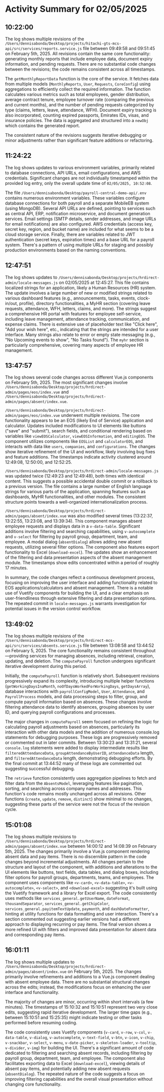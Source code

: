 # Activity Summary for 02/05/2025

## 10:22:00
The log shows multiple revisions of the `/Users/dennisabonda/Desktop/projects/hitachi-gts-mcs-api/src/services/reports.service.js` file between 09:49:58 and 09:51:45 on February 5th, 2025.  All revisions contain the same core functionality: generating monthly reports that include employee data, document expiry information, and pending requests.  There are no substantial code changes between the revisions; the code remains consistent across all timestamps.

The `getMonthlyReportData` function is the core of the service. It fetches data from multiple models (`MonthlyReports`, `User`, `Requests`, `CoreConfig`) using aggregations to efficiently collect the required information.  The function calculates various metrics such as total employees, gender distribution, average contract tenure, employee turnover rate (comparing the previous and current months), and the number of pending requests categorized by type (claims, letters, leave, attendance, WFH).  Document expiry tracking is also incorporated, counting expired passports, Emirates IDs, visas, and insurance policies.  The data is aggregated and structured into a `newObj` which contains the generated report.

The consistent nature of the revisions suggests iterative debugging or minor adjustments rather than significant feature additions or refactoring.


## 11:24:22
The log shows updates to various environment variables, primarily related to database connections, API URLs, email configurations, and AWS credentials.  Significant changes are not individually timestamped within the provided log entry, only the overall update time of `02/05/2025, 10:52:08`.

The file `/Users/dennisabonda/Desktop/payroll-central-demo-api/.env` contains numerous environment variables.  These variables configure database connections for both payroll and a separate MobileEB system (using MongoDB).  Several API URLs are defined, pointing to services such as central API, ERP, notification microservice, and document generation services.  Email settings (SMTP details, sender addresses, and image URLs for email notifications) are also configured.  AWS credentials (access key, secret key, region, and bucket name) are included for what seems to be a cloud storage service.  Finally, there are variables related to JWT authentication (secret keys, expiration times) and a base URL for a payroll system.  There's a pattern of using multiple URLs for staging and possibly production environments based on the naming conventions.


## 12:47:51
The log shows updates to `/Users/dennisabonda/Desktop/projects/hrdirect-admin/locale-messages.js` on 02/05/2025 at 12:45:27.  This file contains localized strings for an application, likely a Human Resources (HR) system.  The update involves a large number of new or modified strings related to various dashboard features (e.g., announcements, tasks, events, clock-in/out,  profile), directory functionalities,  a MyHR section (covering leave requests, attendance, WFH,  letters, claims, and more). The strings suggest a comprehensive HR portal with features for employee self-service, including leave management, attendance tracking, communication, and expense claims.  There is extensive use of placeholder text like "Click here", "Add your wish here", etc., indicating that the strings are intended for a user interface. Many strings also relate to error or empty state messaging (e.g., "No Upcoming events to show", "No Tasks found").  The `myhr` section is particularly comprehensive, covering many aspects of employee HR management.


## 13:47:57
The log shows several code changes across different Vue.js components on February 5th, 2025.  The most significant changes involve `/Users/dennisabonda/Desktop/projects/hrdirect-admin/pages/eos/index.vue` and `/Users/dennisabonda/Desktop/projects/hrdirect-admin/pages/absent/index.vue`.

`/Users/dennisabonda/Desktop/projects/hrdirect-admin/pages/eos/index.vue` underwent multiple revisions.  The core functionality appears to be an EOS (likely End of Service) application and calculator.  Updates included modifications to UI elements like buttons ("save" and "submit"),  search fields, and conditional rendering based on variables like `viewEOSCalculator`, `viewEOSInformation`, and `editingEOS`.  The component utilizes components like `EOSList` and `calculatorEOS`,  and interacts with data like `users`, `companies`, and `configurations`.  The changes show iterative refinement of the UI and workflow, likely involving bug fixes and feature additions.  The timestamps indicate activity clustered around 12:49:08, 12:50:00, and 12:52:25.

`/Users/dennisabonda/Desktop/projects/hrdirect-admin/locale-messages.js` was updated twice (12:49:23 and 12:49:48), both times with identical content. This suggests a possible accidental double commit or a rollback to a previous version. The file contains a large number of English language strings for various parts of the application, spanning features such as dashboards, MyHR functionalities, and other modules. The consistent structure points towards a well-organized internationalization process.

`/Users/dennisabonda/Desktop/projects/hrdirect-admin/pages/absent/index.vue` was also modified several times (13:22:37, 13:22:55, 13:23:08, and 13:39:34). This component manages absent employee requests and displays data in a `v-data-table`.  Significant additions involve filtering and searching capabilities, using `v-autocomplete` and `v-select` for filtering by payroll group, department, team, and employee.  A modal dialog (`absentDialog`) allows adding new absent requests, utilizing several filter options.  The component also features export functionality to Excel (`download-excel`).  The updates show an enhancement of the filtering and data presentation aspects of the absent management module.  The timestamps show edits concentrated within a period of roughly 17 minutes.

In summary, the code changes reflect a continuous development process, focusing on improving the user interface and adding functionality related to EOS applications/calculators and absent management.  There is a notable use of Vuetify components for building the UI, and a clear emphasis on user-friendliness through extensive filtering and data presentation options.  The repeated commit in `locale-messages.js` warrants investigation for potential issues in the version control workflow.


## 13:49:02
The log shows multiple revisions of the `/Users/dennisabonda/Desktop/projects/hrdirect-mcs-api/src/services/absents.service.js` file between 13:08:58 and 13:44:52 on February 5, 2025.  The core functionality remains consistent throughout—providing services for managing absences, including retrieval, creation, updating, and deletion.  The `computePayroll` function undergoes significant iterative development during this period.

Initially, the `computePayroll` function is relatively short. Subsequent revisions progressively expand its complexity, introducing multiple helper functions (`getWorkingDaysInaMonth`, `noOfDaysWorkedForWorkingDays`, `getDaysArray`), database interactions with `payrollConfigModel`, `User`, `Attendance`, and `PayrollProcess` models, and data processing steps to filter, group, and compute payroll information based on absences.  These changes involve filtering attendance data to identify absences, grouping absences by user ID, and querying payroll configurations and processes.

The major changes in `computePayroll` seem focused on refining the logic for calculating payroll adjustments based on absences, particularly its interaction with other data models and the addition of numerous console.log statements for debugging purposes.  These logs are progressively removed or commented out in later commits.  Between 13:30:23 and 13:31:21, several `console.log` statements were added to display intermediate results like `filteredAttendanceData`, `groupAttendanceByUserID`, `attendanceData` length, and `filteredAttendanceData` length, demonstrating debugging efforts.  By the final commit at 13:44:52 many of these logs are commented out suggesting successful debugging.

The `retrieve` function consistently uses aggregation pipelines to fetch and filter data from the `AbsentsModel`, leveraging features like pagination, sorting, and searching across company names and addresses. This function's code remains mostly unchanged across all revisions.  Other functions (`create`, `update`, `remove`, `distinct`) show minimal to no changes, suggesting these parts of the service were not the focus of the revision cycle.


## 15:01:08
The log shows multiple revisions to `/Users/dennisabonda/Desktop/projects/hrdirect-admin/pages/absent/index.vue` between 14:00:12 and 14:08:39 on February 5th, 2025.  The changes primarily involve a Vue.js component rendering absent data and pay items.  There is no discernible pattern in the code changes beyond incremental adjustments.  All changes pertain to the structure and layout of the component, with additions and alterations to the UI elements like buttons, text fields, data tables, and dialog boxes, including  filter options for payroll groups, departments, teams, and employees.  The component uses components like `<v-card>`, `<v-data-table>`, `<v-autocomplete>`, `<v-select>`, and `<download-excel>` suggesting it's built using the Vuetify framework and a library for Excel export. The code consistently uses methods like `services_general.getUserName`, `dateFormat`, `thousandSeparator`, `services_general.getChipColor`, `services_general.payitemTextUpdate`, `paymonth`, and `dashDateFormatter`, hinting at utility functions for data formatting and user interaction.  There's a section commented out suggesting earlier versions had a different approach to displaying recurring or pay items.  The final version shows a more refined UI with filters and improved data presentation for absent data and corresponding pay items.


## 16:01:11
The log shows multiple updates to `/Users/dennisabonda/Desktop/projects/hrdirect-admin/pages/absent/index.vue` on February 5th, 2025.  The changes primarily involve refinements and additions to a Vue.js component dealing with absent employee data.  There are no substantial structural changes across the edits; instead, the modifications focus on enhancing the user interface and functionality.

The majority of changes are minor, occurring within short intervals (a few minutes). The timestamps of 15:10:32 and 15:10:51 represent two very close edits, suggesting rapid iterative development. The larger time gaps (e.g., between 15:10:51 and 15:25:35) might indicate testing or other tasks performed before resuming coding.

The code consistently uses Vuetify components (`v-card`, `v-row`, `v-col`, `v-data-table`, `v-dialog`, `v-autocomplete`, `v-text-field`, `v-btn`, `v-icon`, `v-chip`, `v-snackbar`, `v-select`, `v-menu`, `v-date-picker`, `v-skeleton-loader`, `v-tooltip`, `v-divider`, `v-img`) for building the UI.  There's a significant amount of code dedicated to filtering and searching absent records, including filtering by payroll group, department, team, and employee.  The component also facilitates exporting data to Excel (`download-excel`), viewing details of absent pay items, and potentially adding new absent requests (`absentDialog`). The repeated nature of the code suggests a focus on improving filtering capabilities and the overall visual presentation without changing core functionality.
